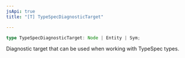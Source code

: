 ```yaml
---
jsApi: true
title: "[T] TypeSpecDiagnosticTarget"

---
```

```ts
type TypeSpecDiagnosticTarget: Node | Entity | Sym;
```

Diagnostic target that can be used when working with TypeSpec types.
